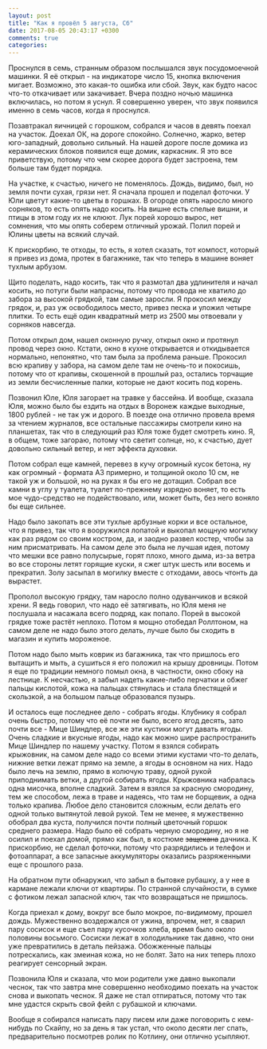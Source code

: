 ```yaml
---
layout: post
title: "Как я провёл 5 августа, Сб"
date: 2017-08-05 20:43:17 +0300
comments: true
categories: 
---
```

Проснулся в семь, странным образом послышался звук посудомоечной машинки. Я её открыл - на индикаторе число 15, кнопка включения мигает. Возможно, это какая-то ошибка или сбой. Звук, как будто насос что-то откачивает или закачивает. Вчера поздно ночью машинка включилась, но потом я уснул. Я совершенно уверен, что звук появился именно в семь часов, когда я проснулся. 

Позавтракал яичницей с горошком, собрался и часов в девять поехал на участок. Доехал ОК, на дороге спокойно. Солнечно, жарко, ветер юго-западный, довольно сильный. На нашей дороге после домика из керамических блоков появился еще домик, каркасник. Я это все приветствую, потому что чем скорее дорога будет застроена, тем больше там будет порядка.

На участке, к счастью, ничего не поменялось. Дождь, видимо, был, но земля почти сухая, грязи нет. Я сначала прошел и поделал фоточки. У Юли цветут какие-то цветы в горшках. В огороде опять наросло много сорняков, то есть опять надо косить. На вишне есть спелые вишни, и птицы в этом году их не клюют. Лук порей хорошо вырос, нет сомнения, что мы опять соберем отличный урожай. Полил порей и Юлины цветы на всякий случай.

К прискорбию, те отходы, то есть, я хотел сказать, тот компост, который я привез из дома, протек в багажнике, так что теперь в машине воняет тухлым арбузом. 

Щито поделать, надо косить, так что я размотал два удлинителя и начал косить, но потуги были напрасны, потому что провода не хватило до забора за высокой грядкой, там самые заросли. Я прокосил между грядок, и, раз уж освободилось место, привез песка и уложил четыре плитки. То есть ещё один квадратный метр из 2500 мы отвоевали у сорняков навсегда.

Потом открыл дом, нашел оконную ручку, открыл окно и протянул провод через окно. Кстати, окно в кухне открывается и откидывается нормально, непонятно, что там была за проблема раньше. Прокосил всю крапиву у забора, на самом деле там не очень-то и покосишь, потому что от крапивы, скошенной в прошлый раз, остались торчащие из земли бесчисленные палки, которые не дают косить под корень.

Позвонил Юле, Юля загорает на травке у бассейна. И вообще, сказала Юля, можно было бы ездить на отдых в Воронеж каждые выходные, 1800 рублей - не так уж и дорого. В поезде она отлично провела время за чтением журналов, все остальные пассажиры смотрели кино на планшетах, так что в следующий раз Юля тоже будет смотреть кино. Я, в общем, тоже загораю, потому что светит солнце, но, к счастью, дует довольно сильный ветер, и нет эффекта духовки.

Потом собрал еще камней, перевез в кучу огромный кусок бетона, ну как огромный - формата А3 примерно, и толщиной около 10 см, не такой уж и большой, но на руках я бы его не дотащил. Собрал все камни в углу у туалета, туалет по-прежнему изрядно воняет, то есть мое чудо-средство не подействовало, или, может быть, без него воняло бы еще сильнее.

Надо было закопать все эти тухлые арбузные корки и все остальное, что я привез, так что я вооружился лопатой и выкопал мощную могилку как раз рядом со своим костром, да, и заодно развел костер, чтобы за ним присматривать. На самом деле это была не лучшая идея, потому что мешки все равно полусырые, горят плохо, много дыма, из-за ветра во все стороны летят горящие куски, я сжег штук шесть или восемь и прекратил. Золу засыпал в могилку вместе с отходами, авось чтонть да вырастет.

Прополол высокую грядку, там наросло полно одуванчиков и всякой хрени. Я ведь говорил, что надо её затягивать, но Юля меня не послушала и насажала всего подряд, как попало. Порей в высокой грядке тоже растёт неплохо. Потом я мощно отобедал Роллтоном, на самом деле не надо было этого делать, лучше было бы сходить в магазин и купить мороженое.

Потом надо было мыть коврик из багажника, так что пришлось его вытащить и мыть, а сушиться я его положил на крышу дровницы. Потом я еще по традиции немного помыл окна, в частности, окно сбоку на лестнице. К несчастью, я забыл надеть какие-либо перчатки и обжег пальцы кислотой, кожа на пальцах стянулась и стала блестящей и скользкой, а на большом пальце образовался пузырь.

И осталось еще последнее дело - собрать ягоды. Клубнику я собрал очень быстро, потому что её почти не было, всего ягод десять, зато почти все - Мице Шиндлер, все же эти кустики могут давать ягоды. Очень сладкие и вкусные ягоды, надо как можно шире распространить Мице Шиндлер по нашему участку. Потом я взялся собирать крыжовник, на самом деле надо со всеми этими кустами что-то делать, нижние ветки лежат прямо на земле, а ягоды в основном на них. Надо было лечь на землю, прямо в колючую траву, одной рукой приподнимать ветки, а другой собирать ягоды. Крыжовника набралась одна мисочка, вполне сладкий. Затем я взялся за красную смородину, тем же способом, лежа в траве и надеясь, что там не борщевик, а одна только крапива. Любое дело становится сложным, если делать его одной только вытянутой левой рукой. Тем не менее, я мужественно обобрал два куста, получился почти полный цветочный горшок среднего размера. Надо было её собрать черную смородину, но я не осилил и поехал домой, прямо как был, в костюме ~~защекана~~ дачника. К прискорбию, не сделал фоточки, потому что разрядились и телефон и фотоаппарат, а все запасные аккумуляторы оказались разряженными еще с прошлого раза.

На обратном пути обнаружил, что забыл в бытовке рубашку, а у нее в кармане лежали ключи от квартиры. По странной случайности, в сумке с фотиком лежал запасной ключ, так что возвращаться не пришлось.

Когда приехал к дому, вокруг все было мокрое, по-видимому, прошел дождь. Мужественно воздержался от ужина, впрочем, нет, я сварил пару сосисок и еще съел пару кусочков хлеба, время было около половины восьмого. Сосиски лежат в холодильнике так давно, что они уже превратились в деталь пейзажа. Обожженные пальцы потрескались, как змеиная кожа, но не болят. Зато на них теперь плохо реагирует сенсорный экран.

Позвонила Юля и сказала, что мои родители уже давно выкопали чеснок, так что завтра мне совершенно необходимо поехать на участок снова и выкопать чеснок. Я даже не стал отпираться, потому что так мне удастся скрыть свой фейл с рубашкой и ключами.

Вообще я собирался написать пару писем или даже поговорить с кем-нибудь по Скайпу, но за день я так устал, что около десяти лег спать, предварительно посмотрев ролик по Котлину, они отлично усыпляют.